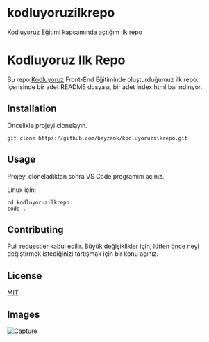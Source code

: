 # kodluyoruzilkrepo
Kodluyoruz Eğitimi kapsamında açtığım ilk repo

# Kodluyoruz Ilk Repo

Bu repo [Kodluyoruz](https://www.kodluyoruz.org/) Front-End Eğitiminde oluşturduğumuz ilk repo. İçerisinde bir adet README dosyası, bir adet index.html barındırıyor.

## Installation

Öncelikle projeyi clonelayın.
```
git clone https://github.com/beyzank/kodluyoruzilkrepo.git
```
## Usage

Projeyi cloneladıktan sonra VS Code programını açınız.

Linux için:
```
cd kodluyoruzilkrepo
code .
```
## Contributing

Pull requestler kabul edilir. Büyük değişiklikler için, lütfen önce neyi değiştirmek istediğinizi tartışmak için bir konu açınız.

## License

[MIT](https://www.mit.edu/~amini/LICENSE.md)

## Images

![Capture](https://github.com/ZehraKovar/kodluyoruzilkrepo/blob/main/Kodluyoruz.PNG)
